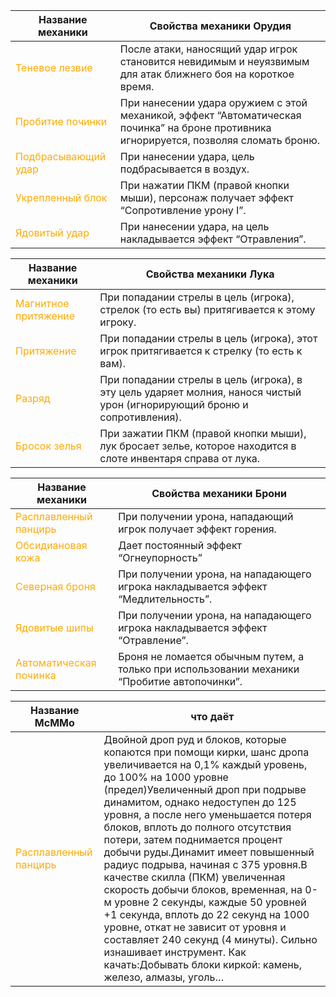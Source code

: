 | Название механики  | Свойства механики Орудия  |
| ------------ | ------------ |
| <span style="color:rgb(255, 170, 0)">Теневое лезвие</span> | После атаки, наносящий удар игрок становится невидимым и неуязвимым для атак ближнего боя на короткое время.  |
| <span style="color:rgb(255, 170, 0)">Пробитие починки</span> | При нанесении удара оружием с этой механикой, эффект “Автоматическая починка” на броне противника игнорируется, позволяя сломать броню.  |
| <span style="color:rgb(255, 170, 0)">Подбрасывающий удар</span> | При нанесении удара, цель подбрасывается в воздух.  |
| <span style="color:rgb(255, 170, 0)">Укрепленный блок</span> | При нажатии ПКМ (правой кнопки мыши), персонаж получает эффект “Сопротивление урону I”.  |
| <span style="color:rgb(255, 170, 0)">Ядовитый удар</span> | При нанесении удара, на цель накладывается эффект “Отравления”.  |


| Название механики  | Свойства механики Лука  |
| ------------ | ------------ |
| <span style="color:rgb(255, 170, 0)">Магнитное притяжение</span> | При попадании стрелы в цель (игрока), стрелок (то есть вы) притягивается к этому игроку.  |
| <span style="color:rgb(255, 170, 0)">Притяжение</span> | При попадании стрелы в цель (игрока), этот игрок притягивается к стрелку (то есть к вам).  |
| <span style="color:rgb(255, 170, 0)">Разряд</span> | При попадании стрелы в цель (игрока), в эту цель ударяет молния, нанося чистый урон (игнорирующий броню и сопротивления).   |
| <span style="color:rgb(255, 170, 0)">Бросок зелья</span> | При зажатии ПКМ (правой кнопки мыши), лук бросает зелье, которое находится в слоте инвентаря справа от лука.  |

| Название механики  | Свойства механики Брони  |
| ------------ | ------------ |
| <span style="color:rgb(255, 170, 0)">Расплавленный панцирь</span> | При получении урона, нападающий игрок получает эффект горения.  |
| <span style="color:rgb(255, 170, 0)">Обсидиановая кожа</span> | Дает постоянный эффект “Огнеупорность”  |
| <span style="color:rgb(255, 170, 0)">Северная броня</span> | При получении урона, на нападающего игрока накладывается эффект “Медлительность”.  |
| <span style="color:rgb(255, 170, 0)">Ядовитые шипы</span> | При получении урона, на нападающего игрока накладывается эффект “Отравление”.  |
| <span style="color:rgb(255, 170, 0)">Автоматическая починка</span> | Броня не ломается обычным путем, а только при использовании механики “Пробитие автопочинки”.  |

| Название McMMo  | что даёт  |
| ------------ | ------------ |
| <span style="color:rgb(255, 170, 0)">Расплавленный панцирь</span> | Двойной дроп руд и блоков, которые копаются при помощи кирки, шанс дропа увеличивается на 0,1% каждый уровень, до 100% на 1000 уровне (предел)Увеличенный дроп при подрыве динамитом, однако недоступен до 125 уровня, а после него уменьшается потеря блоков, вплоть до полного отсутствия потери, затем поднимается процент добычи руды.Динамит имеет повышенный радиус подрыва, начиная с 375 уровня.В качестве скилла (ПКМ) увеличенная скорость добычи блоков, временная, на 0-м уровне 2 секунды, каждые 50 уровней +1 секунда, вплоть до 22 секунд на 1000 уровне, откат не зависит от уровня и составляет 240 секунд (4 минуты). Сильно изнашивает инструмент. Как качать:Добывать блоки киркой: камень, железо, алмазы, уголь…  |
